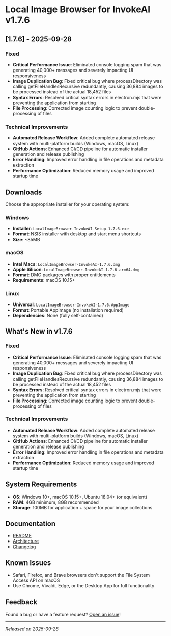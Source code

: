 # Local Image Browser for InvokeAI v1.7.6

## [1.7.6] - 2025-09-28

### Fixed
- **Critical Performance Issue**: Eliminated console logging spam that was generating 40,000+ messages and severely impacting UI responsiveness
- **Image Duplication Bug**: Fixed critical bug where processDirectory was calling getFileHandlesRecursive redundantly, causing 36,884 images to be processed instead of the actual 18,452 files
- **Syntax Errors**: Resolved critical syntax errors in electron.mjs that were preventing the application from starting
- **File Processing**: Corrected image counting logic to prevent double-processing of files

### Technical Improvements
- **Automated Release Workflow**: Added complete automated release system with multi-platform builds (Windows, macOS, Linux)
- **GitHub Actions**: Enhanced CI/CD pipeline for automatic installer generation and release publishing
- **Error Handling**: Improved error handling in file operations and metadata extraction
- **Performance Optimization**: Reduced memory usage and improved startup time

## Downloads

Choose the appropriate installer for your operating system:

###  Windows
- **Installer**: `LocalImageBrowser-InvokeAI-Setup-1.7.6.exe`
- **Format**: NSIS installer with desktop and start menu shortcuts
- **Size**: ~85MB

###  macOS
- **Intel Macs**: `LocalImageBrowser-InvokeAI-1.7.6.dmg`
- **Apple Silicon**: `LocalImageBrowser-InvokeAI-1.7.6-arm64.dmg`
- **Format**: DMG packages with proper entitlements
- **Requirements**: macOS 10.15+

###  Linux
- **Universal**: `LocalImageBrowser-InvokeAI-1.7.6.AppImage`
- **Format**: Portable AppImage (no installation required)
- **Dependencies**: None (fully self-contained)

## What's New in v1.7.6

### Fixed
- **Critical Performance Issue**: Eliminated console logging spam that was generating 40,000+ messages and severely impacting UI responsiveness
- **Image Duplication Bug**: Fixed critical bug where processDirectory was calling getFileHandlesRecursive redundantly, causing 36,884 images to be processed instead of the actual 18,452 files
- **Syntax Errors**: Resolved critical syntax errors in electron.mjs that were preventing the application from starting
- **File Processing**: Corrected image counting logic to prevent double-processing of files

### Technical Improvements
- **Automated Release Workflow**: Added complete automated release system with multi-platform builds (Windows, macOS, Linux)
- **GitHub Actions**: Enhanced CI/CD pipeline for automatic installer generation and release publishing
- **Error Handling**: Improved error handling in file operations and metadata extraction
- **Performance Optimization**: Reduced memory usage and improved startup time

## System Requirements

- **OS**: Windows 10+, macOS 10.15+, Ubuntu 18.04+ (or equivalent)
- **RAM**: 4GB minimum, 8GB recommended
- **Storage**: 100MB for application + space for your image collections

## Documentation

- [README](https://github.com/LuqP2/local-image-browser-for-invokeai/blob/main/README.md)
- [Architecture](https://github.com/LuqP2/local-image-browser-for-invokeai/blob/main/ARCHITECTURE.md)
- [Changelog](https://github.com/LuqP2/local-image-browser-for-invokeai/blob/CHANGELOG.md)

## Known Issues

- Safari, Firefox, and Brave browsers don't support the File System Access API on macOS
- Use Chrome, Vivaldi, Edge, or the Desktop App for full functionality

## Feedback

Found a bug or have a feature request? [Open an issue](https://github.com/LuqP2/local-image-browser-for-invokeai/issues)!

---

*Released on 2025-09-28*